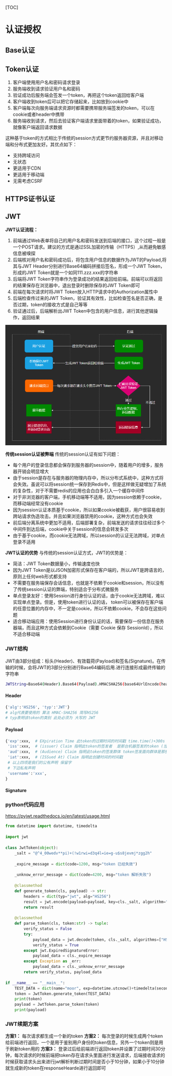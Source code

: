 [TOC]

# 认证授权

## Base认证

## Token认证

1. 客户端使用用户名和密码请求登录
2. 服务端收到请求验证用户名和密码
3. 验证成功后服务端会签发一个token，再把这个token返回给客户端
4. 客户端收到token后可以把它存储起来，比如放到cookie中
5. 客户端每次向服务端请求资源时都需要携带服务端签发的token，可以在cookie或者header中携带
6. 服务端收到请求，然后去验证客户端请求里面带着的token，如果验证成功，就像客户端返回请求数据

这种基于token的方式相比于传统的session方式更节约服务器资源，并且对移动端和分布式更加友好。其优点如下：

+ 支持跨域访问
+ 无状态
+ 更适用于CDN
+ 更适用于移动端
+ 无需考虑CSRF

## HTTPS证书认证

## JWT

**JWT认证流程：**

1. 前端通过Web表单将自己的用户名和密码发送到后端的接口，这个过程一般是一个POST请求。建议的方式是通过SSL加密的传输（HTTPS）,从而避免敏感信息被嗅探
2. 后端核对用户名和密码成功后，将包含用户信息的数据作为JWT的Payload,将其与JWT Header分别进行Base64编码拼接后签名，形成一个JWT Token，形成的JWT Token就是一个如同111.zzz.xxx的字符串
3. 后端将JWT Token字符串作为登录成功的结果返回给前端。前端可以将返回的结果保存在浏览器中，退出登录时删除保存的JWT Token即可
4. 前端在每次请求时将JWT Token放入HTTP请求中的Authorization属性中
5. 后端检查传过来的JWT Token，验证其有效性，比如检查签名是否正确，是否过期，token的接收方式是自己等等
6. 验证通过后，后端解析出JWT Token中包含的用户信息，进行其他逻辑操作，返回结果

![](/dev-component/images/jwt-token.png)

**传统session认证被弊端**
传统的session认证有如下问题：

+ 每个用户的登录信息都会保存到服务器的session中，随着用户的增多，服务器开销会明显增大
+ 由于session是存在与服务器的物理内存中，所以分布式系统中，这种方式将会失效。虽说可以将session统一保存到Redis中，但是这样做无疑增加了系统的复杂性，对于不需要redis的应用也会白白多引入一个缓存中间件
+ 对于非浏览器的客户端，手机移动端等不适用，因为session依赖于cookie，而移动端经常没有cookie
+ 因为session认证本质基于cookie，所以如果cookie被截获，用户很容易收到跨站请求伪造攻击。并且如果浏览器禁用的cookie，这种方式也会失效
+ 前后端分离系统中更加不适用，后端部署复杂，前端发送的请求往往经过多个中间件到达后端，cookie中关于session的信息会转发多次
+ 由于基于cookie，而cookie无法跨域，所以session的认证无法跨域，对单点登录不适用

**JWT认证的优势**
与传统的session认证方式，JWT的优势是：

+ 简洁：JWT Token数据量小，传输速度也快
+ 因为JWT Token是以JSON加密形式保存在客户端的，所以JWT是跨语言的，原则上任何web形式都支持
+ 不需要在服务端保存会话信息，也就是不依赖于cookie和session，所以没有了传统session认证的弊端，特别适合于分布式微服务
+ 单点登录友好：使用Session进行身份认证的话，由于cookie无法跨域，难以实现单点登录。但是，使用token进行认证的话， token可以被保存在客户端的任意位置的内存中，不一定是cookie，所以不依赖cookie，不会存在这些问题
+ 适合移动端应用：使用Session进行身份认证的话，需要保存一份信息在服务器端，而且这种方式会依赖到Cookie（需要 Cookie 保存 SessionId），所以不适合移动端

### JWT结构

JWT由3部分组成：标头(Header)、有效载荷(Payload)和签名(Signature)。在传输的时候，会将JWT的3部分分别进行Base64编码后用.进行连接形成最终传输的字符串

```bash
JWTString=Base64(Header).Base64(Payload).HMACSHA256(base64UrlEncode(header)+"."+base64UrlEncode(payload),secret)
```

#### Header

```bash
{'alg':'HS256', 'typ':'JWT'}
# alg代表要使用的 算法 HMAC-SHA256 简写HS256
# typ表明该token的类别 此处必须为 大写的 JWT
```

#### Payload

``` python
{'exp':xxx,  # EXpiration Time 此token的过期时间的时间戳 time.time()+300s  给一个未来过期时间
 'iss':xxx,  # (issuer) Claim 指明此token的签发者  是那台机器签发的token (当前项目没用)
 'aud':xxx,  # (Audience) Claim 指明此token的签发群体 token签发面向群体是那些人 区分pc，ios，android  (当前项目没用)
 'iat':xxx,  # (ISSued At) Claim 指明此创建时间的时间戳
 # 以上四项是我们的公有声明 保留字
 # 下边私有声明
 'username':'xxx',
}
```

#### Signature

### python代码应用

https://pyjwt.readthedocs.io/en/latest/usage.html

```python
from datetime import datetime, timedelta

import jwt

class JwtToken(object):
    _salt = "@^4_00wedv**pi)+(!w1rwi=d3q4l=ie=g-u$s8jevmj*zgg2h"

    _expire_message = dict(code=1200, msg="token 已经失效")

    _unknow_error_message = dict(code=4200, msg="token 解析失败")

    @classmethod
    def generate_token(cls, payload) -> str:
        headers = dict(typ="jwt", alg="HS256")
        result = jwt.encode(payload=payload, key=cls._salt, algorithm="HS256", headers=headers)
        return result

    @classmethod
    def parse_token(cls, token:str) -> tuple:
        verify_status = False
        try:
            payload_data = jwt.decode(token, cls._salt, algorithms=["HS256"])
            verify_status = True
        except jwt.ExpiredSignatureError:
            payload_data = cls._expire_message
        except Exception as _err:
            payload_data = cls._unknow_error_message
        return verify_status, payload_data

if __name__ == "__main__":
    TEST_DATA = dict(name="moor", exp=datetime.utcnow()+timedelta(seconds=1))
    token = JwtToken.generate_token(TEST_DATA)
    print(token)
    payload = JwtToken.parse_token(token)
    print(payload)
```

### JWT续期方案

**方案1：** 每次请求都生成一个新的token
**方案2：** 每次登录的时候生成两个token给前端进行返回，一个是用于鉴别用户身份的token信息，另外一个token则是用于刷新token用的
**方案3：** 登录过后给前端进行返回token并设置了过期时间30分钟，每次请求的时候前端把token存在请求头里面进行发送请求，后端接收请求的时候获取请求头出来进行jwt解析判断过期时间是否小于10分钟，如果小于10分钟就生成新的token在responseHearde进行返回即可
